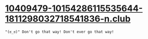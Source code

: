 [10409479-10154286115535644-1811298032718541836-n.club](http://10409479-10154286115535644-1811298032718541836-n.club)
=====================================================

    "(ಠ_ಠ)" Don't go that way! Don't ever go that way!

